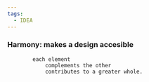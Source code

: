 ```yaml
---
tags:
  - IDEA
---
```


### Harmony:  makes a design accesible

	
			each element 
				complements the other 
				contributes to a greater whole.
